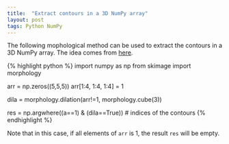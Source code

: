 ```yaml
---
title:  "Extract contours in a 3D NumPy array"
layout: post
tags: Python NumPy
---
```


The following mophological method can be used to extract the contours in a 3D NumPy array. The idea comes from [here](https://stackoverflow.com/questions/51696326/extracting-boundary-of-a-numpy-array).

{% highlight python %}
import numpy as np
from skimage import morphology

arr = np.zeros((5,5,5))
arr[1:4, 1:4, 1:4] = 1

dila = morphology.dilation(arr!=1, morphology.cube(3))

res = np.argwhere((a==1) & (dila==True)) # indices of the contours
{% endhighlight %}

Note that in this case, if all elements of `arr` is 1, the result `res` will be empty.
